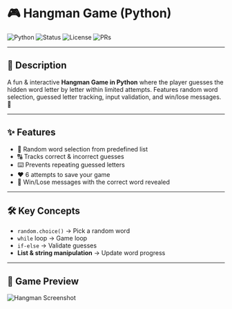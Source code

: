 # 🎮 Hangman Game (Python)

![Python](https://img.shields.io/badge/Python-3.x-blue.svg)
![Status](https://img.shields.io/badge/Status-Completed-brightgreen.svg)
![License](https://img.shields.io/badge/License-MIT-orange.svg)
![PRs](https://img.shields.io/badge/PRs-Welcome-yellow.svg)

---

## 📌 Description
A fun & interactive **Hangman Game in Python** where the player guesses the hidden word letter by letter within limited attempts. Features random word selection, guessed letter tracking, input validation, and win/lose messages. 🚀  

---

## ✨ Features
- 🎯 Random word selection from predefined list  
- 🔠 Tracks correct & incorrect guesses  
- ⌨️ Prevents repeating guessed letters  
- ❤️ 6 attempts to save your game  
- 🎉 Win/Lose messages with the correct word revealed  

---

## 🛠️ Key Concepts
- `random.choice()` → Pick a random word  
- `while` loop → Game loop  
- `if-else` → Validate guesses  
- **List & string manipulation** → Update word progress  

---

## 🎥 Game Preview
![Hangman Screenshot]()
